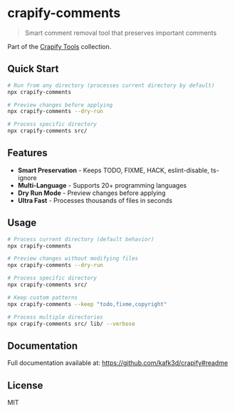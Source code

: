 # crapify-comments

> Smart comment removal tool that preserves important comments

Part of the [Crapify Tools](https://github.com/kafk3d/crapify) collection.

## Quick Start

```bash
# Run from any directory (processes current directory by default)
npx crapify-comments

# Preview changes before applying
npx crapify-comments --dry-run

# Process specific directory
npx crapify-comments src/
```

## Features

- **Smart Preservation** - Keeps TODO, FIXME, HACK, eslint-disable, ts-ignore
- **Multi-Language** - Supports 20+ programming languages  
- **Dry Run Mode** - Preview changes before applying
- **Ultra Fast** - Processes thousands of files in seconds

## Usage

```bash
# Process current directory (default behavior)
npx crapify-comments

# Preview changes without modifying files
npx crapify-comments --dry-run

# Process specific directory
npx crapify-comments src/

# Keep custom patterns
npx crapify-comments --keep "todo,fixme,copyright"

# Process multiple directories
npx crapify-comments src/ lib/ --verbose
```

## Documentation

Full documentation available at: https://github.com/kafk3d/crapify#readme

## License

MIT